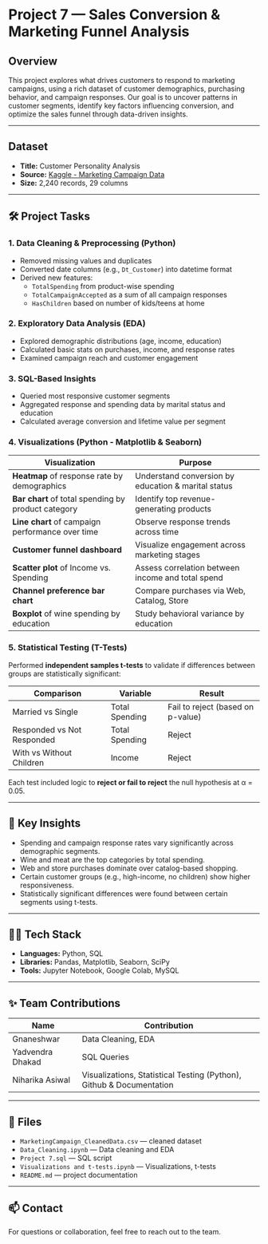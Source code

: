 # Project 7 — Sales Conversion & Marketing Funnel Analysis

## Overview

This project explores what drives customers to respond to marketing campaigns, using a rich dataset of customer demographics, purchasing behavior, and campaign responses. Our goal is to uncover patterns in customer segments, identify key factors influencing conversion, and optimize the sales funnel through data-driven insights.

---

## Dataset

- **Title:** Customer Personality Analysis
- **Source:** [Kaggle - Marketing Campaign Data](https://www.kaggle.com/datasets/imakash3011/customer-personality-analysis)
- **Size:** 2,240 records, 29 columns

---

## 🛠️ Project Tasks

### 1. Data Cleaning & Preprocessing (Python)
- Removed missing values and duplicates
- Converted date columns (e.g., `Dt_Customer`) into datetime format
- Derived new features:
  - `TotalSpending` from product-wise spending
  - `TotalCampaignAccepted` as a sum of all campaign responses
  - `HasChildren` based on number of kids/teens at home

### 2. Exploratory Data Analysis (EDA)
- Explored demographic distributions (age, income, education)
- Calculated basic stats on purchases, income, and response rates
- Examined campaign reach and customer engagement

### 3. SQL-Based Insights
- Queried most responsive customer segments
- Aggregated response and spending data by marital status and education
- Calculated average conversion and lifetime value per segment

### 4. Visualizations (Python - Matplotlib & Seaborn)

| Visualization | Purpose |
|---------------|---------|
| **Heatmap** of response rate by demographics | Understand conversion by education & marital status |
| **Bar chart** of total spending by product category | Identify top revenue-generating products |
| **Line chart** of campaign performance over time | Observe response trends across time |
| **Customer funnel dashboard** | Visualize engagement across marketing stages |
| **Scatter plot** of Income vs. Spending | Assess correlation between income and total spend |
| **Channel preference bar chart** | Compare purchases via Web, Catalog, Store |
| **Boxplot** of wine spending by education | Study behavioral variance by education |

### 5. Statistical Testing (T-Tests)
Performed **independent samples t-tests** to validate if differences between groups are statistically significant:

| Comparison | Variable | Result |
|------------|----------|--------|
| Married vs Single | Total Spending | Fail to reject (based on p-value) |
| Responded vs Not Responded | Total Spending | Reject |
| With vs Without Children | Income | Reject |

Each test included logic to **reject or fail to reject** the null hypothesis at α = 0.05.

---

## 📌 Key Insights

- Spending and campaign response rates vary significantly across demographic segments.
- Wine and meat are the top categories by total spending.
- Web and store purchases dominate over catalog-based shopping.
- Certain customer groups (e.g., high-income, no children) show higher responsiveness.
- Statistically significant differences were found between certain segments using t-tests.

---

## 👨‍💻 Tech Stack

- **Languages:** Python, SQL
- **Libraries:** Pandas, Matplotlib, Seaborn, SciPy
- **Tools:** Jupyter Notebook, Google Colab, MySQL

---

## ✨ Team Contributions

| Name | Contribution |
|------|--------------|
| Gnaneshwar | Data Cleaning, EDA |
| Yadvendra Dhakad | SQL Queries |
| Niharika Asiwal | Visualizations, Statistical Testing (Python), Github & Documentation |

---

## 📎 Files

- `MarketingCampaign_CleanedData.csv` — cleaned dataset
- `Data_Cleaning.ipynb` — Data cleaning and EDA
- `Project 7.sql` — SQL script
- `Visualizations and t-tests.ipynb` — Visualizations, t-tests
- `README.md` — project documentation

---

## 📫 Contact

For questions or collaboration, feel free to reach out to the team.

